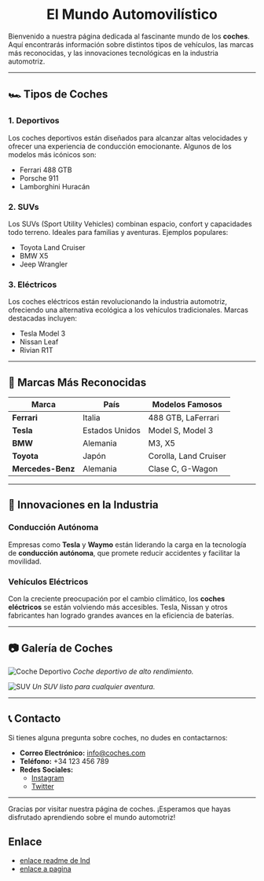 <h1 style="text-align: center;">El Mundo Automovilístico</h1>

Bienvenido a nuestra página dedicada al fascinante mundo de los **coches**. Aquí encontrarás información sobre distintos tipos de vehículos, las marcas más reconocidas, y las innovaciones tecnológicas en la industria automotriz.

---

## 🏎️ Tipos de Coches

### 1. **Deportivos**
Los coches deportivos están diseñados para alcanzar altas velocidades y ofrecer una experiencia de conducción emocionante. Algunos de los modelos más icónicos son:

- Ferrari 488 GTB
- Porsche 911
- Lamborghini Huracán

### 2. **SUVs**
Los SUVs (Sport Utility Vehicles) combinan espacio, confort y capacidades todo terreno. Ideales para familias y aventuras. Ejemplos populares:

- Toyota Land Cruiser
- BMW X5
- Jeep Wrangler

### 3. **Eléctricos**
Los coches eléctricos están revolucionando la industria automotriz, ofreciendo una alternativa ecológica a los vehículos tradicionales. Marcas destacadas incluyen:

- Tesla Model 3
- Nissan Leaf
- Rivian R1T

---

## 🌟 Marcas Más Reconocidas

| Marca           | País         | Modelos Famosos            |
|-----------------|--------------|----------------------------|
| **Ferrari**     | Italia       | 488 GTB, LaFerrari          |
| **Tesla**       | Estados Unidos| Model S, Model 3           |
| **BMW**         | Alemania     | M3, X5                     |
| **Toyota**      | Japón        | Corolla, Land Cruiser       |
| **Mercedes-Benz** | Alemania   | Clase C, G-Wagon            |

---

## 🚀 Innovaciones en la Industria

### Conducción Autónoma
Empresas como **Tesla** y **Waymo** están liderando la carga en la tecnología de **conducción autónoma**, que promete reducir accidentes y facilitar la movilidad.

### Vehículos Eléctricos
Con la creciente preocupación por el cambio climático, los **coches eléctricos** se están volviendo más accesibles. Tesla, Nissan y otros fabricantes han logrado grandes avances en la eficiencia de baterías.

---

## 📷 Galería de Coches

![Coche Deportivo](https://example.com/deportivo.jpg)
*Coche deportivo de alto rendimiento.*

![SUV](https://example.com/suv.jpg)
*Un SUV listo para cualquier aventura.*

---

## 📞 Contacto

Si tienes alguna pregunta sobre coches, no dudes en contactarnos:

- **Correo Electrónico:** info@coches.com
- **Teléfono:** +34 123 456 789
- **Redes Sociales:**
  - [Instagram](https://instagram.com)
  - [Twitter](https://twitter.com)

---

Gracias por visitar nuestra página de coches. ¡Esperamos que hayas disfrutado aprendiendo sobre el mundo automotriz!

## Enlace 

* [enlace readme de lnd](lnd/README.md)
* [enlace a pagina](lnd/pagina.md)
